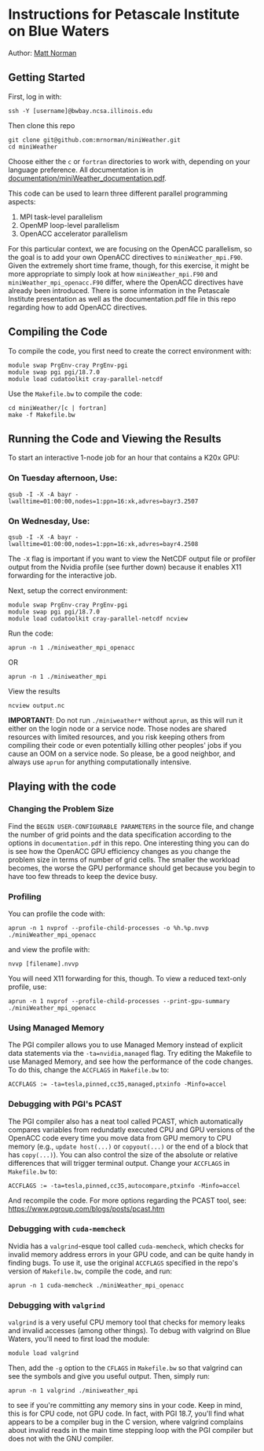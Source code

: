# Instructions for Petascale Institute on Blue Waters

Author: [Matt Norman](https://mrnorman.github.io)

## Getting Started
First, log in with:

```
ssh -Y [username]@bwbay.ncsa.illinois.edu
```

Then clone this repo

```
git clone git@github.com:mrnorman/miniWeather.git
cd miniWeather
```

Choose either the `c` or `fortran` directories to work with, depending on your language preference.
All documentation is in [documentation/miniWeather_documentation.pdf](https://github.com/mrnorman/miniWeather/blob/master/documentation/miniWeather_documentation.pdf).

This code can be used to learn three different parallel programming aspects:
1. MPI task-level parallelism
2. OpenMP loop-level parallelism
3. OpenACC accelerator parallelism

For this particular context, we are focusing on the OpenACC parallelism, so the goal is to add your own OpenACC directives to `miniWeather_mpi.F90`. Given the extremely short time frame, though, for this exercise, it might be more appropriate to simply look at how `miniWeather_mpi.F90` and `miniWeather_mpi_openacc.F90` differ, where the OpenACC directives have already been introduced. There is some information in the Petascale Institute presentation as well as the documentation.pdf file in this repo regarding how to add OpenACC directives.

## Compiling the Code

To compile the code, you first need to create the correct environment with:

```
module swap PrgEnv-cray PrgEnv-pgi
module swap pgi pgi/18.7.0
module load cudatoolkit cray-parallel-netcdf
```

Use the `Makefile.bw` to compile the code:

```
cd miniWeather/[c | fortran]
make -f Makefile.bw
```

## Running the Code and Viewing the Results

To start an interactive 1-node job for an hour that contains a K20x GPU:

### On Tuesday afternoon, Use:
```
qsub -I -X -A bayr -lwalltime=01:00:00,nodes=1:ppn=16:xk,advres=bayr3.2507
```

### On Wednesday, Use:
```
qsub -I -X -A bayr -lwalltime=01:00:00,nodes=1:ppn=16:xk,advres=bayr4.2508
```

The `-X` flag is important if you want to view the NetCDF output file or profiler output from the Nvidia profile (see further down) because it enables X11 forwarding for the interactive job.

Next, setup the correct environment:

```
module swap PrgEnv-cray PrgEnv-pgi
module swap pgi pgi/18.7.0
module load cudatoolkit cray-parallel-netcdf ncview
```

Run the code:

```
aprun -n 1 ./miniweather_mpi_openacc
```

OR

```
aprun -n 1 ./miniweather_mpi
```

View the results

```
ncview output.nc
```

**IMPORTANT!**: Do not run `./miniweather*` without `aprun`, as this will run it either on the login node or a service node. Those nodes are shared resources with limited resources, and you risk keeping others from compiling their code or even potentially killing other peoples' jobs if you cause an OOM on a service node. So please, be a good neighbor, and always use `aprun` for anything computationally intensive.

## Playing with the code

### Changing the Problem Size

Find the `BEGIN USER-CONFIGURABLE PARAMETERS` in the source file, and change the number of grid points and the data specification according to the options in `documentation.pdf` in this repo. One interesting thing you can do is see how the OpenACC GPU efficiency changes as you change the problem size in terms of number of grid cells. The smaller the workload becomes, the worse the GPU performance should get because you begin to have too few threads to keep the device busy.

### Profiling

You can profile the code with:

```
aprun -n 1 nvprof --profile-child-processes -o %h.%p.nvvp ./miniWeather_mpi_openacc
```

and view the profile with:

```
nvvp [filename].nvvp
```

You will need X11 forwarding for this, though. To view a reduced text-only profile, use:

```
aprun -n 1 nvprof --profile-child-processes --print-gpu-summary ./miniWeather_mpi_openacc
```

### Using Managed Memory

The PGI compiler allows you to use Managed Memory instead of explicit data statements via the `-ta=nvidia,managed` flag. Try editing the Makefile to use Managed Memory, and see how the performance of the code changes. To do this, change the `ACCFLAGS` in `Makefile.bw` to:

```
ACCFLAGS := -ta=tesla,pinned,cc35,managed,ptxinfo -Minfo=accel 
```

### Debugging with PGI's PCAST

The PGI compiler also has a neat tool called PCAST, which automatically compares variables from redundatly executed CPU and GPU versions of the OpenACC code every time you move data from GPU memory to CPU memory (e.g., `update host(...)` or `copyout(...)` or the end of a block that has `copy(...)`). You can also control the size of the absolute or relative differences that will trigger terminal output. Change your `ACCFLAGS` in `Makefile.bw` to:

```
ACCFLAGS := -ta=tesla,pinned,cc35,autocompare,ptxinfo -Minfo=accel 
```

And recompile the code. For more options regarding the PCAST tool, see: https://www.pgroup.com/blogs/posts/pcast.htm

### Debugging with `cuda-memcheck`

Nvidia has a `valgrind`-esque tool called `cuda-memcheck`, which checks for invalid memory address errors in your GPU code, and can be quite handy in finding bugs. To use it, use the original `ACCFLAGS` specified in the repo's version of `Makefile.bw`, compile the code, and run:

```
aprun -n 1 cuda-memcheck ./miniWeather_mpi_openacc
```

### Debugging with `valgrind`

`valgrind` is a very useful CPU memory tool that checks for memory leaks and invalid accesses (among other things). To debug with valgrind on Blue Waters, you'll need to first load the module:

```
module load valgrind
```

Then, add the `-g` option to the `CFLAGS` in `Makefile.bw` so that valgrind can see the symbols and give you useful output. Then, simply run:

```
aprun -n 1 valgrind ./miniweather_mpi
```

to see if you're committing any memory sins in your code. Keep in mind, this is for CPU code, not GPU code. In fact, with PGI 18.7, you'll find what appears to be a compiler bug in the C version, where valgrind complains about invalid reads in the main time stepping loop with the PGI compiler but does not with the GNU compiler. 
